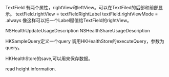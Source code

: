 

TextField 有两个属性，rightView和leftView。可以在TextFiled的后部和前部显示。
textField.rightView = textFieldRightLabel
textField.rightViewMode = .always
像这样可以把一个Label赋值给TextField的rightView。

NSHealthUpdateUsageDescription
NSHealthShareUsageDescription

HKSampleQuery定义一个query
调用HKHealthStore的executeQuery，参数为query。

HKHealthStore的save,可以用来保存数据。

read height information.
